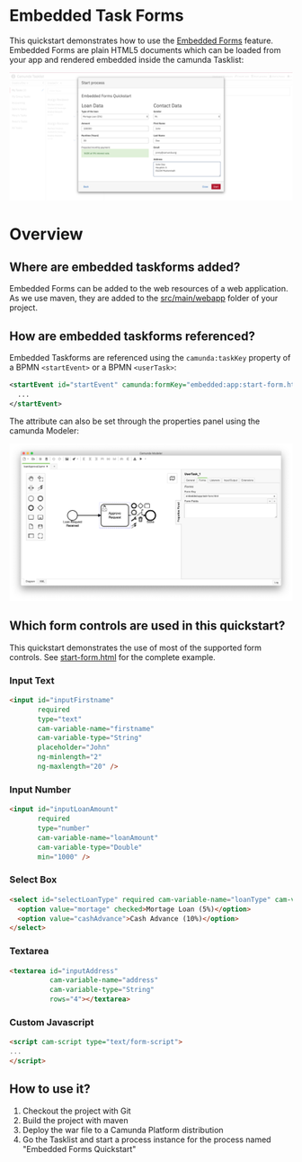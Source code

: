 # Embedded Task Forms

This quickstart demonstrates how to use the [Embedded Forms][5] feature. Embedded Forms are plain HTML5 documents which can be loaded from your app and rendered embedded inside the camunda Tasklist:

![Embedded Forms Screenshot][1]

# Overview

## Where are embedded taskforms added?

Embedded Forms can be added to the web resources of a web application. As we use maven, they are added to the [src/main/webapp][4] folder of your project.

## How are embedded taskforms referenced?

Embedded Taskforms are referenced using the `camunda:taskKey` property of a BPMN `<startEvent>` or a BPMN `<userTask>`:

```xml
<startEvent id="startEvent" camunda:formKey="embedded:app:start-form.html" name="Loan Request Received">
  ...
</startEvent>
```

The attribute can also be set through the properties panel using the camunda Modeler:

![Embedded Forms Screenshot Modeler][2]

## Which form controls are used in this quickstart?

This quickstart demonstrates the use of most of the supported form controls. See [start-form.html][3] for the complete example.

### Input Text

```html
<input id="inputFirstname"
       required
       type="text"
       cam-variable-name="firstname"
       cam-variable-type="String"
       placeholder="John"
       ng-minlength="2"
       ng-maxlength="20" />
```

### Input Number

```html
<input id="inputLoanAmount"
       required
       type="number"
       cam-variable-name="loanAmount"
       cam-variable-type="Double"
       min="1000" />
```

### Select Box

```html
<select id="selectLoanType" required cam-variable-name="loanType" cam-variable-type="String">
  <option value="mortage" checked>Mortage Loan (5%)</option>
  <option value="cashAdvance">Cash Advance (10%)</option>
</select>

```

### Textarea

```html
<textarea id="inputAddress"
          cam-variable-name="address"
          cam-variable-type="String"
          rows="4"></textarea>
```

### Custom Javascript

```html
<script cam-script type="text/form-script">
...
</script>
```

## How to use it?

1. Checkout the project with Git
2. Build the project with maven
3. Deploy the war file to a Camunda Platform distribution
4. Go the Tasklist and start a process instance for the process named "Embedded Forms Quickstart"

[1]: docs/screenshot.png
[2]: docs/screenshot-modeler.png
[3]: src/main/webapp/start-form.html
[4]: src/main/webapp
[5]: https://docs.camunda.org/manual/7.20/user-guide/task-forms/#embedded-task-forms
